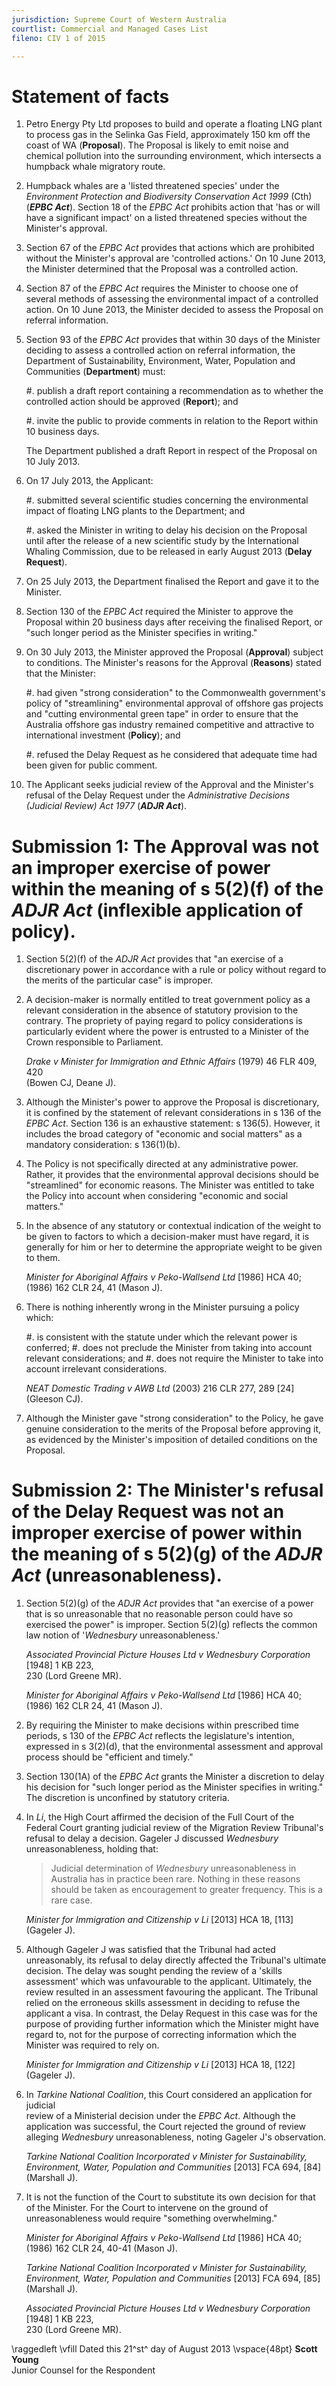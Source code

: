 ```yaml
---
jurisdiction: Supreme Court of Western Australia
courtlist: Commercial and Managed Cases List
fileno: CIV 1 of 2015

---
```


# Statement of facts

1.  Petro Energy Pty Ltd proposes to build and operate a floating LNG plant to
    process gas in the Selinka Gas Field, approximately 150 km off the coast of WA
    (**Proposal**). The Proposal is likely to emit noise and chemical pollution
    into the surrounding environment, which intersects a humpback whale migratory route.

2.  Humpback whales are a 'listed threatened species' under the _Environment
    Protection and Biodiversity Conservation Act 1999_ (Cth) (***EPBC Act***). Section 18
    of the _EPBC Act_ prohibits action that 'has or will have a significant
    impact' on a listed threatened species without the Minister's approval.

3.  Section 67 of the _EPBC Act_ provides that actions which are prohibited without
    the Minister's approval are 'controlled actions.' On 10 June 2013, the Minister
    determined that the Proposal was a controlled action.

4.  Section 87 of the _EPBC Act_ requires the Minister to choose one of several methods
    of assessing the environmental impact of a controlled action. On 10 June 2013,
    the Minister decided to assess the Proposal on referral information.

5.  Section 93 of the _EPBC Act_ provides that within 30 days of the Minister deciding
    to assess a controlled action on referral information, the Department of Sustainability,
    Environment, Water, Population and Communities (**Department**) must:

    #.  publish a draft report containing a recommendation as to whether the controlled action
        should be approved (**Report**); and

    #.  invite the public to provide comments in relation to the Report within 10 business days.

    The Department published a draft Report in respect of the Proposal on 10 July 2013.

6.  On 17 July 2013, the Applicant:

    #.  submitted several scientific studies concerning the environmental impact of
        floating LNG plants to the Department; and

    #.  asked the Minister in writing to delay his decision on the Proposal until after
        the release of a new scientific study by the International Whaling Commission,
        due to be released in early August 2013 (**Delay Request**).

7.  On 25 July 2013, the Department finalised the Report and gave it to the Minister.

8.  Section 130 of the _EPBC Act_ required the Minister to approve the Proposal within
    20 business days after receiving the finalised Report, or "such longer period as the Minister
    specifies in writing."

2.  On 30 July 2013, the Minister approved the Proposal (**Approval**) subject to conditions. The
    Minister's reasons for the Approval (**Reasons**) stated that the Minister:

    #.  had given "strong consideration" to the Commonwealth government's policy 
        of "streamlining" environmental approval of offshore gas projects and
        "cutting environmental green tape" in order to ensure that the Australia offshore
        gas industry remained competitive and attractive to international investment (**Policy**); and

    #.  refused the Delay Request as he considered that adequate time had been given for
        public comment.

10. The Applicant seeks judicial review of the Approval and the Minister's refusal of the Delay
    Request under the _Administrative Decisions (Judicial Review) Act 1977_ (***ADJR Act***).

# Submission 1: The Approval was not an improper exercise of power within the meaning of s 5(2)(f) of the _ADJR Act_ (inflexible application of policy).

1.  Section 5(2)(f) of the _ADJR Act_ provides that "an exercise of a discretionary power in
    accordance with a rule or policy without regard to the merits of the particular
    case" is improper.

2.  A decision-maker is normally entitled to treat government policy as a relevant
    consideration in the absence of statutory provision to the contrary. The propriety
    of paying regard to policy considerations is particularly evident where the power
    is entrusted to a Minister of the Crown responsible to Parliament.

    _Drake v Minister for Immigration and Ethnic Affairs_ (1979) 46 FLR 409, 420 \
    (Bowen CJ, Deane J).

2.  Although the Minister's power to approve the Proposal is discretionary, it
    is confined by the statement of relevant considerations in s 136 of the _EPBC
    Act_. Section 136 is an exhaustive statement: s 136(5). However, it includes
    the broad category of "economic and social matters" as a mandatory
    consideration: s 136(1)(b).

3.  The Policy is not specifically directed at any administrative power. Rather, it
    provides that the environmental approval decisions should be "streamlined" for
    economic reasons. The Minister was entitled to take the Policy into account when
    considering "economic and social matters."

3.  In the absence of any statutory or contextual indication of the weight to be
    given to factors to which a decision-maker must have regard, it is generally
    for him or her to determine the appropriate weight to be given to them.

    _Minister for Aboriginal Affairs v Peko-Wallsend Ltd_ [1986] HCA 40; \
    (1986) 162 CLR 24, 41 (Mason J).

3.  There is nothing inherently wrong in the Minister pursuing a policy which:
    
    #.  is consistent with the statute under which the relevant power is conferred;
    #.  does not preclude the Minister from taking into account relevant considerations; and
    #.  does not require the Minister to take into account irrelevant considerations.

    _NEAT Domestic Trading v AWB Ltd_ (2003) 216 CLR 277, 289 [24] (Gleeson CJ).

5.  Although the Minister gave "strong consideration" to the Policy, he gave genuine
    consideration to the merits of the Proposal before approving it, as evidenced by
    the Minister's imposition of detailed conditions on the Proposal.

# Submission 2: The Minister's refusal of the Delay Request was not an improper exercise of power within the meaning of s 5(2)(g) of the _ADJR Act_ (unreasonableness).

1.  Section 5(2)(g) of the _ADJR Act_ provides that "an exercise of a power
    that is so unreasonable that no reasonable person could have so exercised the
    power" is improper. Section 5(2)(g) reflects the common law notion of
    '_Wednesbury_ unreasonableness.'

    _Associated Provincial Picture Houses Ltd v Wednesbury Corporation_ [1948] 1 KB 223, \
     230 (Lord Greene MR).

    _Minister for Aboriginal Affairs v Peko-Wallsend Ltd_ [1986] HCA 40; \
    (1986) 162 CLR 24, 41 (Mason J).

2.  By requiring the Minister to make decisions within prescribed time periods, s 130 of
    the _EPBC Act_ reflects the legislature's intention, expressed in s 3(2)(d),
    that the environmental assessment and approval process should be "efficient and timely."

3.  Section 130(1A) of the _EPBC Act_ grants the Minister a discretion to delay his decision
    for "such longer period as the Minister specifies in writing." The discretion is unconfined
    by statutory criteria.

2.  In _Li_, the High Court affirmed the decision of the Full Court of the Federal Court
    granting judicial review of the Migration Review Tribunal's refusal to delay a decision.
    Gageler J discussed _Wednesbury_ unreasonableness, holding that:
    
    > Judicial determination of _Wednesbury_ unreasonableness in Australia has in
    > practice been rare.  Nothing in these reasons should be taken as
    > encouragement to greater frequency. This is a rare case.

    _Minister for Immigration and Citizenship v Li_ [2013] HCA 18, [113] (Gageler J).

3.  Although Gageler J was satisfied that the Tribunal had acted unreasonably, its refusal
    to delay directly affected the Tribunal's ultimate decision. The delay was sought pending
    the review of a 'skills assessment' which was unfavourable to the applicant. Ultimately,
    the review resulted in an assessment favouring the applicant. The Tribunal relied on the
    erroneous skills assessment in deciding to refuse the applicant a visa. In contrast,
    the Delay Request in this case was for the purpose of providing further information which
    the Minister might have regard to, not for the purpose of correcting information which
    the Minister was required to rely on.

    _Minister for Immigration and Citizenship v Li_ [2013] HCA 18, [122] (Gageler J).
 
3.  In _Tarkine National Coalition_, this Court considered an application for judicial  
    review of a Ministerial decision under the _EPBC Act_. Although the application
    was successful, the Court rejected the ground of review alleging _Wednesbury_
    unreasonableness, noting Gageler J's observation.

    _Tarkine National Coalition Incorporated v Minister for Sustainability,
    Environment, Water, Population and Communities_ [2013] FCA 694, [84] (Marshall J).

4.  It is not the function of the Court to substitute its own decision for that
    of the Minister. For the Court to intervene on the ground of unreasonableness
    would require "something overwhelming."

    _Minister for Aboriginal Affairs v Peko-Wallsend Ltd_ [1986] HCA 40; \
    (1986) 162 CLR 24, 40-41 (Mason J).

    _Tarkine National Coalition Incorporated v Minister for Sustainability,
    Environment, Water, Population and Communities_ [2013] FCA 694, [85] (Marshall J).

    _Associated Provincial Picture Houses Ltd v Wednesbury Corporation_ [1948] 1 KB 223, \
     230 (Lord Greene MR).

\raggedleft
\vfill
Dated this 21^st^ day of August 2013
\vspace{48pt}
**Scott Young** \
Junior Counsel for the Respondent
